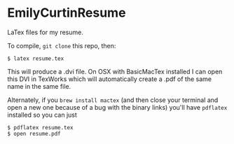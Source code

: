 EmilyCurtinResume
=================

LaTex files for my resume.

To compile, `git clone` this repo, then:

```
$ latex resume.tex
```

This will produce a .dvi file. On OSX with BasicMacTex installed I can open this DVI in TexWorks which will automatically create a .pdf of the same name in the same file.

Alternately, if you `brew install mactex` (and then close your terminal and open a new one because of a bug with the binary links)
you'll have `pdflatex` installed so you can just

```
$ pdflatex resume.tex
$ open resume.pdf
```
